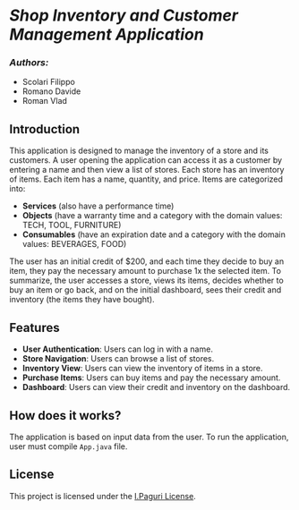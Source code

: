 # **_Shop Inventory and Customer Management Application_**

### **_Authors:_**
- Scolari Filippo
- Romano Davide
- Roman Vlad

## Introduction
This application is designed to manage the inventory of a store and its customers. A user opening the application can access it as a customer by entering a name and then view a list of stores. Each store has an inventory of items. Each item has a name, quantity, and price. Items are categorized into:

- **Services** (also have a performance time)
- **Objects** (have a warranty time and a category with the domain values: TECH, TOOL, FURNITURE)
- **Consumables** (have an expiration date and a category with the domain values: BEVERAGES, FOOD)

The user has an initial credit of $200, and each time they decide to buy an item, they pay the necessary amount to purchase 1x the selected item. To summarize, the user accesses a store, views its items, decides whether to buy an item or go back, and on the initial dashboard, sees their credit and inventory (the items they have bought).

## Features

- **User Authentication**: Users can log in with a name.
- **Store Navigation**: Users can browse a list of stores.
- **Inventory View**: Users can view the inventory of items in a store.
- **Purchase Items**: Users can buy items and pay the necessary amount.
- **Dashboard**: Users can view their credit and inventory on the dashboard.

## How does it works?
The application is based on input data from the user. To run the application, user must compile `App.java` file.

## License

This project is licensed under the [I.Paguri License](LICENSE).
